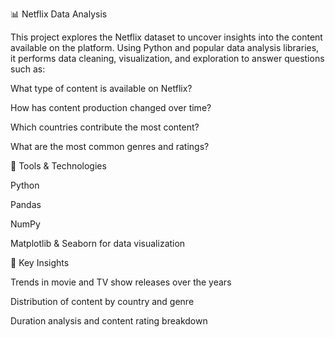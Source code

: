 📊 Netflix Data Analysis

This project explores the Netflix dataset to uncover insights into the content available on the platform. Using Python and popular data analysis libraries, it performs data cleaning, visualization, and exploration to answer questions such as:

What type of content is available on Netflix?

How has content production changed over time?

Which countries contribute the most content?

What are the most common genres and ratings?

🔧 Tools & Technologies

Python

Pandas

NumPy

Matplotlib & Seaborn for data visualization

🧠 Key Insights

Trends in movie and TV show releases over the years

Distribution of content by country and genre

Duration analysis and content rating breakdown
